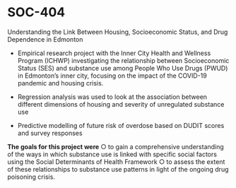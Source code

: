 # SOC-404
Understanding the Link Between Housing, Socioeconomic Status, and Drug Dependence in Edmonton

* Empirical research project with the Inner City Health and Wellness Program (ICHWP) investigating the
relationship between Socioeconomic Status (SES) and substance use among People Who Use Drugs (PWUD)
in Edmonton’s inner city, focusing on the impact of the COVID-19 pandemic and housing crisis.

* Regression analysis was used to look at the association between different dimensions of housing and
severity of unregulated substance use

* Predictive modelling of future risk of overdose based on DUDIT scores and survey responses


**The goals for this project were**
○ to gain a comprehensive understanding of the ways in which substance use is linked with specific
social factors using the Social Determinants of Health Framework
○ to assess the extent of these relationships to substance use patterns in light of the ongoing drug
poisoning crisis.
